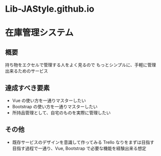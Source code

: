 # Lib-JAStyle.github.io

# 在庫管理システム

## 概要

持ち物をエクセルで管理する人をよく見るので
もっとシンプルに、手軽に管理出来るためのサービス

## 達成すべき要素

- Vue の使い方を一通りマスターしたい
- Bootstrap の使い方を一通りマスターしたい
- 所持品管理として、自宅のものを実際に管理したい

## その他

- 既存サービスのデザインを意識して作ってみる
 Trello なりをまずは目指す
 目指す過程で一通り、Vue, Bootstrap で必要な機能を経験出来る想定
